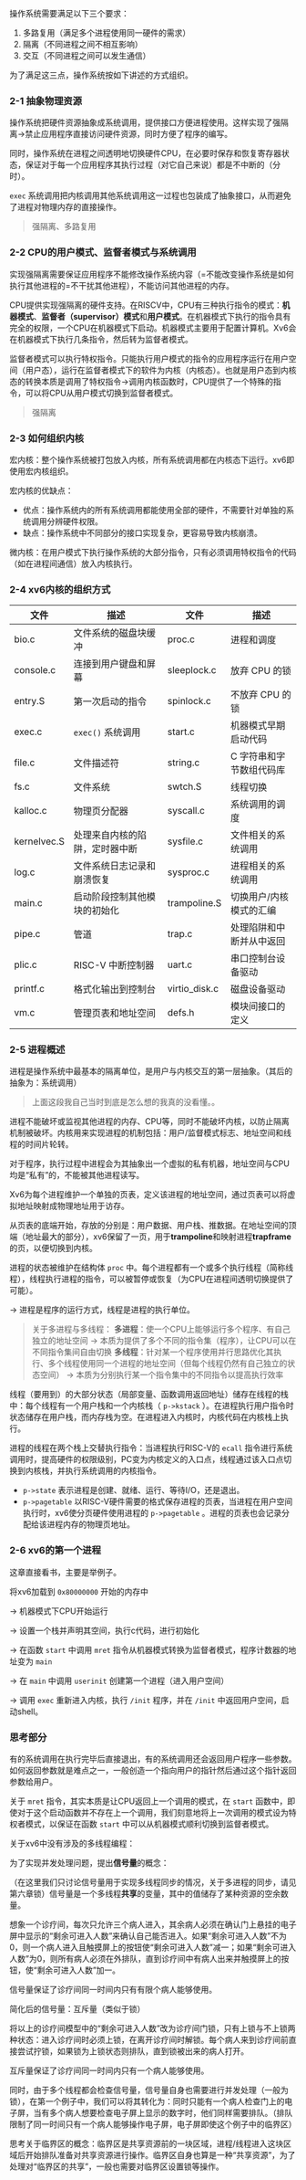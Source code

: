 
操作系统需要满足以下三个要求：

1. 多路复用（满足多个进程使用同一硬件的需求）
2. 隔离（不同进程之间不相互影响）
3. 交互（不同进程之间可以发生通信）

为了满足这三点，操作系统按如下讲述的方式组织。

### 2-1 抽象物理资源
操作系统把硬件资源抽象成系统调用，提供接口方便进程使用。这样实现了强隔离->禁止应用程序直接访问硬件资源，同时方便了程序的编写。

同时，操作系统在进程之间透明地切换硬件CPU，在必要时保存和恢复寄存器状态，保证对于每一个应用程序其执行过程（对它自己来说）都是不中断的（分时）。

`exec` 系统调用把内核调用其他系统调用这一过程也包装成了抽象接口，从而避免了进程对物理内存的直接操作。

> 强隔离、多路复用

### 2-2 CPU的用户模式、监督者模式与系统调用
实现强隔离需要保证应用程序不能修改操作系统内容（=不能改变操作系统是如何执行其他进程的=不干扰其他进程），不能访问其他进程的内存。

CPU提供实现强隔离的硬件支持。在RISCV中，CPU有三种执行指令的模式：**机器模式**、**监督者（supervisor）模式**和**用户模式**。在机器模式下执行的指令具有完全的权限，一个CPU在机器模式下启动。机器模式主要用于配置计算机。Xv6会在机器模式下执行几条指令，然后转为监督者模式。

监督者模式可以执行特权指令。只能执行用户模式的指令的应用程序运行在用户空间（用户态），运行在监督者模式下的软件为内核（内核态）。也就是用户态到内核态的转换本质是调用了特权指令->调用内核函数时，CPU提供了一个特殊的指令，可以将CPU从用户模式切换到监督者模式。

> 强隔离

### 2-3 如何组织内核
宏内核：整个操作系统被打包放入内核，所有系统调用都在内核态下运行。xv6即使用宏内核组织。

宏内核的优缺点：

- 优点：操作系统内的所有系统调用都能使用全部的硬件，不需要针对单独的系统调用分辨硬件权限。
- 缺点：操作系统中不同部分的接口实现复杂，更容易导致内核崩溃。

微内核：在用户模式下执行操作系统的大部分指令，只有必须调用特权指令的代码（如在进程间通信）放入内核执行。

### 2-4 xv6内核的组织方式
| 文件        | 描述                           | 文件          | 描述                     |
| ----------- | ------------------------------ | ------------- | ------------------------ |
| bio.c       | 文件系统的磁盘块缓冲           | proc.c        | 进程和调度               |
| console.c   | 连接到用户键盘和屏幕           | sleeplock.c   | 放弃 CPU 的锁            |
| entry.S     | 第一次启动的指令               | spinlock.c    | 不放弃 CPU 的锁          |
| exec.c      | `exec()` 系统调用              | start.c       | 机器模式早期启动代码     |
| file.c      | 文件描述符                     | string.c      | C 字符串和字节数组代码库 |
| fs.c        | 文件系统                       | swtch.S       | 线程切换                 |
| kalloc.c    | 物理页分配器                   | syscall.c     | 系统调用的调度           |
| kernelvec.S | 处理来自内核的陷阱，定时器中断 | sysfile.c     | 文件相关的系统调用       |
| log.c       | 文件系统日志记录和崩溃恢复     | sysproc.c     | 进程相关的系统调用       |
| main.c      | 启动阶段控制其他模块的初始化   | trampoline.S  | 切换用户/内核模式的汇编  |
| pipe.c      | 管道                           | trap.c        | 处理陷阱和中断并从中返回 |
| plic.c      | RISC-V 中断控制器              | uart.c        | 串口控制台设备驱动       |
| printf.c    | 格式化输出到控制台             | virtio_disk.c | 磁盘设备驱动             |
| vm.c        | 管理页表和地址空间             | defs.h        | 模块间接口的定义         |

### 2-5 进程概述
进程是操作系统中最基本的隔离单位，是用户与内核交互的第一层抽象。（其后的抽象为：系统调用）

> 上面这段我自己当时到底是怎么想的我真的没看懂。。

进程不能破坏或监视其他进程的内存、CPU等，同时不能破坏内核，以防止隔离机制被破坏。内核用来实现进程的机制包括：用户/监督模式标志、地址空间和线程的时间片轮转。

对于程序，执行过程中进程会为其抽象出一个虚拟的私有机器，地址空间与CPU均是“私有”的，不能被其他进程读写。

Xv6为每个进程维护一个单独的页表，定义该进程的地址空间，通过页表可以将虚拟地址映射成物理地址用于访存。

从页表的底端开始，存放的分别是：用户数据、用户栈、推数据。在地址空间的顶端（地址最大的部分），xv6保留了一页，用于**trampoline**和映射进程**trapframe**的页，以便切换到内核。

进程的状态被维护在结构体 `proc` 中。每个进程都有一个或多个执行线程（简称线程），线程执行进程的指令，可以被暂停或恢复（为CPU在进程间透明切换提供了可能）。

-> 进程是程序的运行方式，线程是进程的执行单位。

> 关于多进程与多线程：
> **多进程**：使一个CPU上能够运行多个程序、有自己独立的地址空间 -> 本质为提供了多个不同的指令集（程序），让CPU可以在不同指令集间自由切换
> **多线程**：针对某一个程序使用并行思路优化其执行、多个线程使用同一个进程的地址空间（但每个线程仍然有自己独立的状态空间） -> 本质为分别执行某一个指令集中的不同指令以提高执行效率

线程（要用到）的大部分状态（局部变量、函数调用返回地址）储存在线程的栈中：每个线程有一个用户栈和一个内核栈（ `p->kstack` ）。在进程执行用户指令时状态储存在用户栈，而内存栈为空。在进程进入内核时，内核代码在内核栈上执行。

进程的线程在两个栈上交替执行指令：当进程执行RISC-V的 `ecall` 指令进行系统调用时，提高硬件的权限级别，PC变为内核定义的入口点，线程通过该入口点切换到内核栈，并执行系统调用的内核指令。

-  `p->state` 表示进程是创建、就绪、运行、等待I/O，还是退出。
-  `p->pagetable` 以RISC-V硬件需要的格式保存进程的页表，当进程在用户空间执行时，xv6使分页硬件使用进程的 `p->pagetable` 。进程的页表也会记录分配给该进程内存的物理页地址。

### 2-6 xv6的第一个进程
这章直接看书，主要是举例子。

将xv6加载到 `0x80000000` 开始的内存中

-> 机器模式下CPU开始运行

-> 设置一个栈并声明其空间，执行c代码，进行初始化

-> 在函数 `start` 中调用 `mret` 指令从机器模式转换为监督者模式，程序计数器的地址变为 `main`

-> 在 `main` 中调用 `userinit` 创建第一个进程（进入用户空间）

-> 调用 `exec` 重新进入内核，执行 `/init` 程序，并在 `/init` 中返回用户空间，启动shell。

### 思考部分
有的系统调用在执行完毕后直接退出，有的系统调用还会返回用户程序一些参数。如何返回参数就是难点之一，一般创造一个指向用户的指针然后通过这个指针返回参数给用户。

关于 `mret` 指令，其实本质是让CPU返回上一个调用的模式，在 `start` 函数中，即使对于这个启动函数并不存在上一个调用，我们刻意地将上一次调用的模式设为特权者模式，以保证在函数 `start` 中可以从机器模式顺利切换到监督者模式。

关于xv6中没有涉及的多线程编程：

为了实现并发处理问题，提出**信号量**的概念：

（在这里我们只讨论信号量用于实现多线程同步的情况，关于多进程的同步，请见第六章锁）信号量是一个多线程**共享**的变量，其中的值储存了某种资源的空余数量。

想象一个诊疗间，每次只允许三个病人进入，其余病人必须在确认门上悬挂的电子屏中显示的“剩余可进入人数”来确认自己能否进入。如果“剩余可进入人数”不为0，则一个病人进入且触摸屏上的按钮使“剩余可进入人数”减一；如果“剩余可进入人数”为0，则所有病人必须在外排队，直到诊疗间中有病人出来并触摸屏上的按钮，使“剩余可进入人数”加一。

信号量保证了诊疗间同一时间内只有有限个病人能够使用。

简化后的信号量：互斥量（类似于锁）

将以上的诊疗间模型中的“剩余可进入人数”改为诊疗间门锁，只有上锁与不上锁两种状态：进入诊疗间时必须上锁，在离开诊疗间时解锁。每个病人来到诊疗间前直接尝试拧锁，如果锁为上锁状态则排队，直到锁被出来的病人打开。

互斥量保证了诊疗间同一时间内只有一个病人能够使用。

同时，由于多个线程都会检查信号量，信号量自身也需要进行并发处理（一般为锁），在第一个例子中，我们可以将其转化为：同时只能有一个病人检查门上的电子屏，当有多个病人想要检查电子屏上显示的数字时，他们同样需要排队。（排队限制了同一时间只有一个病人能够操作电子屏，电子屏即使这个例子中的临界区）

思考关于临界区的概念：临界区是共享资源前的一块区域，进程/线程进入这块区域后开始排队准备对共享资源进行操作。临界区自身也算是一种“共享资源”，为了处理对“临界区的共享”，一般也需要对临界区设置锁等操作。
